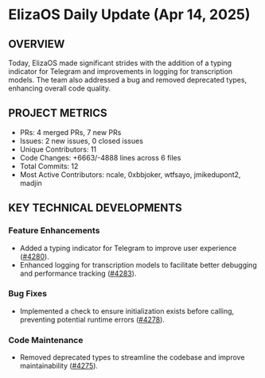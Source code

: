 # ElizaOS Daily Update (Apr 14, 2025)

## OVERVIEW 
Today, ElizaOS made significant strides with the addition of a typing indicator for Telegram and improvements in logging for transcription models. The team also addressed a bug and removed deprecated types, enhancing overall code quality.

## PROJECT METRICS
- PRs: 4 merged PRs, 7 new PRs
- Issues: 2 new issues, 0 closed issues
- Unique Contributors: 11
- Code Changes: +6663/-4888 lines across 6 files
- Total Commits: 12
- Most Active Contributors: ncale, 0xbbjoker, wtfsayo, jmikedupont2, madjin

## KEY TECHNICAL DEVELOPMENTS

### Feature Enhancements
- Added a typing indicator for Telegram to improve user experience ([#4280](https://github.com/elizaos/eliza/pull/4280)).
- Enhanced logging for transcription models to facilitate better debugging and performance tracking ([#4283](https://github.com/elizaos/eliza/pull/4283)).

### Bug Fixes
- Implemented a check to ensure initialization exists before calling, preventing potential runtime errors ([#4278](https://github.com/elizaos/eliza/pull/4278)).

### Code Maintenance
- Removed deprecated types to streamline the codebase and improve maintainability ([#4275](https://github.com/elizaos/eliza/pull/4275)).